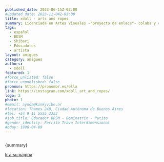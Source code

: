 ```yaml
---
published_date: 2023-06-15Z-03:00
#updated_date: 2023-11-04Z-03:00
title: xdoll - arts and ropes
summary: Licenciada en Artes Visuales ~"proyecto de enlace"~ colabs y clases
tags:
  - español
  - BDSM
  - Shibari
  - Educadores
  - artista
layout: amigues
category: amigues
authors:
  - xdoll
featured: 1
#force_unlisted: false
#force_unpublished: false
pronoun: https://pronombr.es/ella
link: https://instagram.com/xdoll_art_and_ropes/
logo: 2
photo: 1
#email: ayuda@kinkyvibe.ar
#location: Thames 240, Ciudad Autónoma de Buenos Aires
#tel: +54 9 11 5555 3333
#job_title: Educador BDSM - Dominatrix - Putito
#gender_identity: Perrito Travo Interdimensional
#bday: 1996-04-09
---
```


<script>
    import foto from '$lib/posts/media/xdoll/1.jpg';
</script>

<div class="col-2">
<img alt="" src={foto} />
<div><p>{summary}</p><p><a href={link} target="_blank">Ir a su pagina</a></p></div>
</div>
